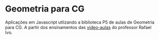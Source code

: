 # Geometria para CG
Aplicações em Javascript utlizando a biblioteca P5 de aulas de Geometria para CG.
A partir dos ensinamentos das [video-aulas](https://www.youtube.com/playlist?list=PLvat2X-KHJNbL_JsbO_qiDP7863-dgzee) do professor Rafael Ivo.
